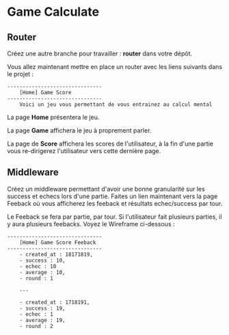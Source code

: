 # Game Calculate

## Router

Créez une autre branche pour travailler : **router** dans votre dépôt.

Vous allez maintenant mettre en place un router avec les liens suivants dans le projet :

```text
-------------------------------
    [Home] Game Score
-------------------------------
    Voici un jeu vous permettant de vous entrainez au calcul mental

```

La page **Home** présentera le jeu.

La page **Game** affichera le jeu à proprement parler.

La page de **Score** affichera les scores de l'utilisateur, à la fin d'une partie vous re-dirigerez l'utilisateur vers cette dernière page.


## Middleware

Créez un middleware permettant d'avoir une bonne granularité sur les success et echecs lors d'une partie. Faites un lien maintenant vers la page Feeback où vous afficherez les feeback et résultats echec/success par tour.

Le Feeback se fera par partie, par tour. Si l'utilisateur fait plusieurs parties, il y aura plusieurs feebacks. Voyez le Wireframe ci-dessous :

```text
-------------------------------
    [Home] Game Score Feeback
-------------------------------
    - created_at : 18171819,
    - success : 10,
    - echec : 10
    - average : 10,
    - round : 1 

    --- 

    - created_at : 1718191,
    - success : 19,
    - echec : 1
    - average : 19,
    - round : 2

```
